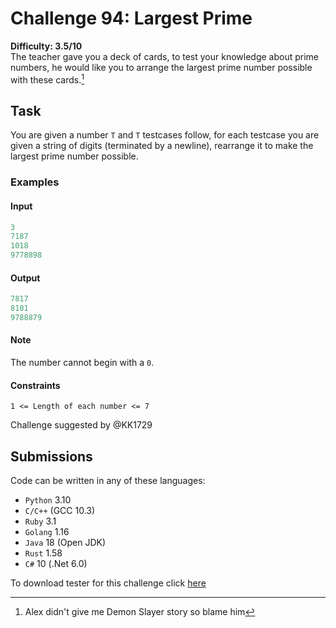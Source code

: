 # Challenge 94: Largest Prime

**Difficulty: 3.5/10**  
The teacher gave you a deck of cards, to test your knowledge about prime numbers, he would like you to arrange the largest prime number possible with these cards.[^note]

## Task

You are given a number `T` and `T` testcases follow, for each testcase you are given a string of digits (terminated by a newline), rearrange it to make the largest prime number possible.

### Examples

#### Input

```rs
3
7187
1018
9778898
```

#### Output

```rs
7817
8101
9788879
```

#### Note

The number cannot begin with a `0`.

#### Constraints

`1 <= Length of each number <= 7`

Challenge suggested by @KK1729

## Submissions

Code can be written in any of these languages:

- `Python` 3.10
- `C/C++` (GCC 10.3)
- `Ruby` 3.1
- `Golang` 1.16
- `Java` 18 (Open JDK)
- `Rust` 1.58
- `C#` 10 (.Net 6.0)

To download tester for this challenge click [here](https://downgit.github.io/#/home?url=https://github.com/Pomroka/TWT_Challenges_Tester/tree/main/PreviousChallenges/Challenge_94)

[^note]: Alex didn't give me Demon Slayer story so blame him
